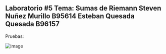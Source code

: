 Laboratorio #5
Tema: Sumas de Riemann
Steven Nuñez Murillo B95614
Esteban Quesada Quesada B96157
---------------------------------


Pruebas:

![image]()